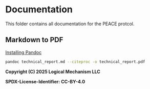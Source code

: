 # Documentation

This folder contains all documentation for the PEACE protcol.

## Markdown to PDF

[Installing Pandoc](https://pandoc.org/installing.html)

```bash
pandoc technical_report.md --citeproc -o technical_report.pdf
````

**Copyright (C) 2025 Logical Mechanism LLC**

**SPDX-License-Identifier: CC-BY-4.0**
